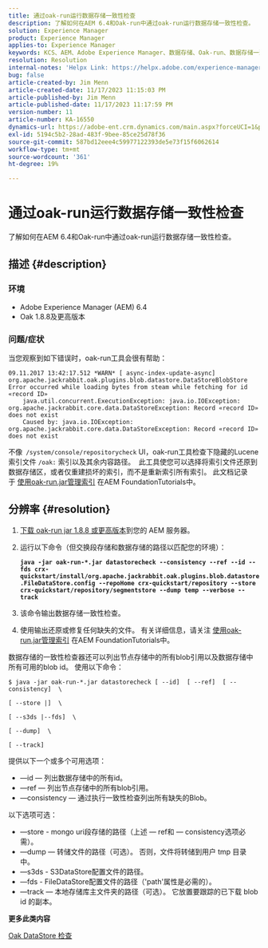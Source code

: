 ```yaml
---
title: 通过oak-run运行数据存储一致性检查
description: 了解如何在AEM 6.4和Oak-run中通过oak-run运行数据存储一致性检查。
solution: Experience Manager
product: Experience Manager
applies-to: Experience Manager
keywords: KCS、AEM、Adobe Experience Manager、数据存储、Oak-run、数据存储一致性检查、操作说明、6.4
resolution: Resolution
internal-notes: 'Helpx Link: https://helpx.adobe.com/experience-manager/kb/How-to-run-a-datastore-consistency-check-via-oak-run-AEM.html'
bug: false
article-created-by: Jim Menn
article-created-date: 11/17/2023 11:15:03 PM
article-published-by: Jim Menn
article-published-date: 11/17/2023 11:17:59 PM
version-number: 11
article-number: KA-16550
dynamics-url: https://adobe-ent.crm.dynamics.com/main.aspx?forceUCI=1&pagetype=entityrecord&etn=knowledgearticle&id=9bc39e22-9f85-ee11-8179-6045bd006268
exl-id: 5194c5b2-28ad-483f-9bee-85ce25d78f36
source-git-commit: 587bd12eee4c59977122393de5e73f15f6062614
workflow-type: tm+mt
source-wordcount: '361'
ht-degree: 19%

---
```


# 通过oak-run运行数据存储一致性检查


了解如何在AEM 6.4和Oak-run中通过oak-run运行数据存储一致性检查。

## 描述 {#description}


### <b>环境</b>

- Adobe Experience Manager (AEM) 6.4
- Oak 1.8.8及更高版本




### <b>问题/症状</b>

当您观察到如下错误时，oak-run工具会很有帮助：


```
09.11.2017 13:42:17.512 *WARN* [ async-index-update-async]  org.apache.jackrabbit.oak.plugins.blob.datastore.DataStoreBlobStore Error occurred while loading bytes from steam while fetching for id «record ID»
    java.util.concurrent.ExecutionException: java.io.IOException: org.apache.jackrabbit.core.data.DataStoreException: Record «record ID» does not exist
    Caused by: java.io.IOException: org.apache.jackrabbit.core.data.DataStoreException: Record «record ID» does not exist
```




不像` /system/console/repositorycheck` UI，oak-run工具检查下隐藏的Lucene索引文件 `/oak:` 索引以及其余内容路径。  此工具使您可以选择将索引文件还原到数据存储区，或者仅重建损坏的索引，而不是重新索引所有索引。 此文档记录于 [使用oak-run.jar管理索引](https://experienceleague.adobe.com/docs/experience-manager-learn/foundation/administration/use-oak-run-jar-to-manage-indexes.html?lang=en) 在AEM FoundationTutorials中。


## 分辨率 {#resolution}


1. [下载 oak-run jar 1.8.8 或更高版本](https://repo1.maven.org/maven2/org/apache/jackrabbit/oak-run/)到您的 AEM 服务器。
2. 运行以下命令（但交换段存储和数据存储的路径以匹配您的环境）：

   <b>`java -jar oak-run-*.jar datastorecheck --consistency --ref --id --fds crx-quickstart/install/org.apache.jackrabbit.oak.plugins.blob.datastore.FileDataStore.config --repoHome crx-quickstart/repository --store crx-quickstart/repository/segmentstore --dump temp --verbose --track`</b>


3. 该命令输出数据存储一致性检查。
4. 使用输出还原或修复任何缺失的文件。 有关详细信息，请关注 [使用oak-run.jar管理索引](https://experienceleague.adobe.com/docs/experience-manager-learn/foundation/administration/use-oak-run-jar-to-manage-indexes.html?lang=en) 在AEM FoundationTutorials中。


数据存储的一致性检查器还可以列出节点存储中的所有blob引用以及数据存储中所有可用的blob id。 使用以下命令：

`$ java -jar oak-run-*.jar datastorecheck [ --id]  [ --ref]  [ --consistency]  \`

`[ --store |]  \`

`[ --s3ds |--fds]  \`

`[ --dump]  \`

`[ --track]`

提供以下一个或多个可用选项：

- —id — 列出数据存储中的所有id。
- —ref — 列出节点存储中的所有blob引用。
- —consistency — 通过执行一致性检查列出所有缺失的Blob。


以下选项可选：

- —store - mongo uri段存储的路径（上述 — ref和 — consistency选项必需）。
- —dump — 转储文件的路径（可选）。 否则，文件将转储到用户 tmp 目录中。
- —s3ds - S3DataStore配置文件的路径。
- —fds - FileDataStore配置文件的路径（&#39;path&#39;属性是必需的）。
- —track — 本地存储库主文件夹的路径（可选）。 它放置要跟踪的已下载 blob id 的副本。


<b>更多此类内容</b>

[Oak DataStore 检查](https://github.com/apache/jackrabbit-oak/tree/1.8/oak-run#oak-datastore-check)
